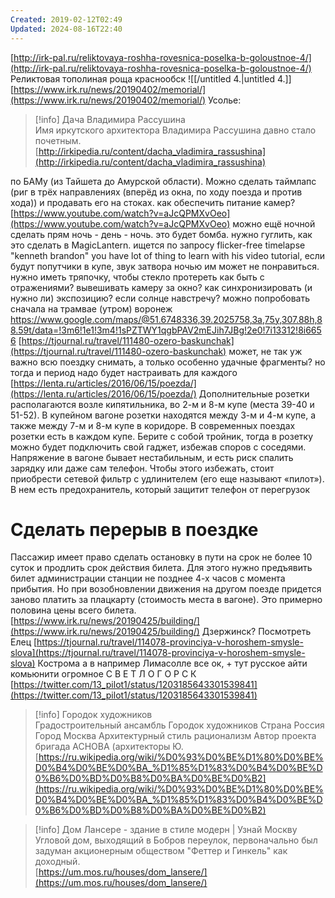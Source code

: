 ```yaml
---
Created: 2019-02-12T02:49
Updated: 2024-08-16T22:40
---
```

[http://irk-pal.ru/reliktovaya-roshha-rovesnica-poselka-b-goloustnoe-4/](http://irk-pal.ru/reliktovaya-roshha-rovesnica-poselka-b-goloustnoe-4/)
Реликтовая тополиная роща
краснообск
![[/untitled 4.|untitled 4.]]
[https://www.irk.ru/news/20190402/memorial/](https://www.irk.ru/news/20190402/memorial/)
Усолье:

> [!info] Дача Владимира Рассушина  
> Имя иркутского архитектора Владимира Рассушина давно стало почетным.  
> [http://irkipedia.ru/content/dacha_vladimira_rassushina](http://irkipedia.ru/content/dacha_vladimira_rassushina)  
  
по БАМу (из Тайшета до Амурской области). Можно сделать таймлапс (риг в трёх направлениях (вперёд из окна, по ходу поезда и против хода)) и продавать его на стоках. как обеспечить питание камер?
[https://www.youtube.com/watch?v=aJcQPMXvOeo](https://www.youtube.com/watch?v=aJcQPMXvOeo)
можно ещё ночной сделать прям ночь - день - ночь. это будет бомба. нужно гуглить, как это сделать в MagicLantern. ищется по запросу flicker-free timelapse
"kenneth brandon" you have lot of thing to learn with his video tutorial,
если будут попутчики в купе, звук затвора ночью им может не понравиться.
нужно иметь тряпочку, чтобы стекло протереть
как быть с отражениями? вывешивать камеру за окно?
как синхронизировать (и нужно ли) экспозицию? если солнце навстречу?
можно попробовать сначала на трамвае (утром)
воронеж
https://www.google.com/maps/@51.6748336,39.2025758,3a,75y,307.88h,88.59t/data=!3m6!1e1!3m4!1sPZTWY1qgbPAV2mEJih7JBg!2e0!7i13312!8i6656
[https://tjournal.ru/travel/111480-ozero-baskunchak](https://tjournal.ru/travel/111480-ozero-baskunchak)
может, не так уж важно всю поездку снимать, а только особенно удачные фрагменты? но тогда и период надо будет настраивать для каждого
[https://lenta.ru/articles/2016/06/15/poezda/](https://lenta.ru/articles/2016/06/15/poezda/)
Дополнительные розетки располагаются возле кипятильника, во 2-м и 8-м купе (места 39-40 и 51-52). В купейном вагоне розетки находятся между 3-м и 4-м купе, а также между 7-м и 8-м купе в коридоре. В современных поездах розетки есть в каждом купе.
Берите с собой тройник, тогда в розетку можно будет подключить свой гаджет, избежав споров с соседями. Напряжение в вагоне бывает нестабильным, и есть риск спалить зарядку или даже сам телефон. Чтобы этого избежать, стоит приобрести сетевой фильтр с удлинителем (его еще называют «пилот»). В нем есть предохранитель, который защитит телефон от перегрузок
# Сделать перерыв в поездке
Пассажир имеет право сделать остановку в пути на срок не более 10 суток и продлить срок действия билета. Для этого нужно предъявить билет администрации станции не позднее 4-х часов с момента прибытия. Но при возобновлении движения на другом поезде придется заново платить за плацкарту (стоимость места в вагоне). Это примерно половина цены всего билета.
[https://www.irk.ru/news/20190425/building/](https://www.irk.ru/news/20190425/building/)
Дзержинск? Посмотреть
Елец
[https://tjournal.ru/travel/114078-provinciya-v-horoshem-smysle-slova](https://tjournal.ru/travel/114078-provinciya-v-horoshem-smysle-slova)
Кострома
а в например Лимасолле все ок, + тут русское айти комьюнити огромное
С В Е Т Л О Г О Р С К
[https://twitter.com/13_pilot1/status/1203185643301539841](https://twitter.com/13_pilot1/status/1203185643301539841)
  

> [!info] Городок художников  
> Градостроительный ансамбль Городок художников Страна Россия Город Москва Архитектурный стиль рационализм Автор проекта бригада АСНОВА (архитекторы Ю.  
> [https://ru.wikipedia.org/wiki/%D0%93%D0%BE%D1%80%D0%BE%D0%B4%D0%BE%D0%BA_%D1%85%D1%83%D0%B4%D0%BE%D0%B6%D0%BD%D0%B8%D0%BA%D0%BE%D0%B2](https://ru.wikipedia.org/wiki/%D0%93%D0%BE%D1%80%D0%BE%D0%B4%D0%BE%D0%BA_%D1%85%D1%83%D0%B4%D0%BE%D0%B6%D0%BD%D0%B8%D0%BA%D0%BE%D0%B2)  

> [!info] Дом Лансере - здание в стиле модерн | Узнай Москву  
> Угловой дом, выходящий в Бобров переулок, первоначально был задуман акционерным обществом "Феттер и Гинкель" как доходный.  
> [https://um.mos.ru/houses/dom_lansere/](https://um.mos.ru/houses/dom_lansere/)